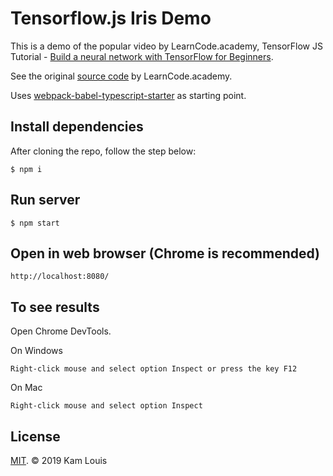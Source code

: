 # Tensorflow.js Iris Demo

This is a demo of the popular video by LearnCode.academy, TensorFlow JS Tutorial - [Build a neural network with TensorFlow for Beginners](https://www.youtube.com/watch?v=XdErOpUzupY).

See the original [source code](https://gist.github.com/learncodeacademy/a96d80a29538c7625652493c2407b6be) by LearnCode.academy.

Uses [webpack-babel-typescript-starter](https://github.com/kamlouis/webpack-babel-typescript-starter) as starting point.


## Install dependencies

After cloning the repo, follow the step below:

```
$ npm i
```

## Run server

```
$ npm start
```

## Open in web browser (Chrome is recommended)

```
http://localhost:8080/
```

## To see results
Open Chrome DevTools.

On Windows
```
Right-click mouse and select option Inspect or press the key F12
```
On Mac
```
Right-click mouse and select option Inspect
```


## License

[MIT](https://opensource.org/licenses/MIT). © 2019 Kam Louis
